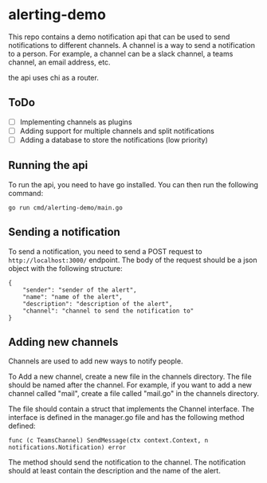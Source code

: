 # alerting-demo

This repo contains a demo notification api that can be used to send notifications to different channels. A channel is a way to send a notification to a person. For example, a channel can be a slack channel, a teams channel, an email address, etc.

the api uses chi as a router.

## ToDo

- [ ] Implementing channels as plugins
- [ ] Adding support for multiple channels and split notifications
- [ ] Adding a database to store the notifications (low priority)

## Running the api

To run the api, you need to have go installed. You can then run the following command:

    go run cmd/alerting-demo/main.go

## Sending a notification

To send a notification, you need to send a POST request to `http://localhost:3000/` endpoint. The body of the request should be a json object with the following structure:

    {
        "sender": "sender of the alert",
        "name": "name of the alert",
        "description": "description of the alert",
        "channel": "channel to send the notification to"
    }


## Adding new channels

Channels are used to add new ways to notify people. 

To Add a new channel, create a new file in the channels directory. The file should be named after the channel. For example, if you want to add a new channel called "mail", create a file called "mail.go" in the channels directory.

The file should contain a struct that implements the Channel interface. The interface is defined in the manager.go file and has the following method defined:

    func (c TeamsChannel) SendMessage(ctx context.Context, n notifications.Notification) error

The method should send the notification to the channel. The notification should at least contain the description and the name of the alert.